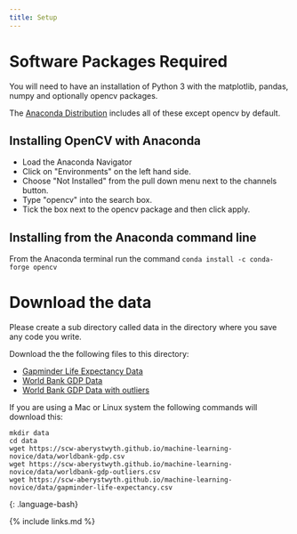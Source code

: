 ```yaml
---
title: Setup
---
```

# Software Packages Required

You will need to have an installation of Python 3 with the matplotlib, pandas, numpy and optionally opencv packages. 

The [Anaconda Distribution](https://www.anaconda.com/products/individual#Downloads) includes all of these except opencv by default.

## Installing OpenCV with Anaconda

* Load the Anaconda Navigator
* Click on "Environments" on the left hand side.
* Choose "Not Installed" from the pull down menu next to the channels button.
* Type "opencv" into the search box.
* Tick the box next to the opencv package and then click apply. 

## Installing from the Anaconda command line

From the Anaconda terminal run the command `conda install -c conda-forge opencv`

# Download the data

Please create a sub directory called data in the directory where you save any code you write.

Download the the following files to this directory:

* [Gapminder Life Expectancy Data](data/gapminder-life-expectancy.csv)
* [World Bank GDP Data](data/worldbank-gdp.csv)
* [World Bank GDP Data with outliers](data/worldbank-gdp-outliers.csv)

If you are using a Mac or Linux system the following commands will download this:

~~~
mkdir data
cd data
wget https://scw-aberystwyth.github.io/machine-learning-novice/data/worldbank-gdp.csv
wget https://scw-aberystwyth.github.io/machine-learning-novice/data/worldbank-gdp-outliers.csv
wget https://scw-aberystwyth.github.io/machine-learning-novice/data/gapminder-life-expectancy.csv
~~~
{: .language-bash}

{% include links.md %}
